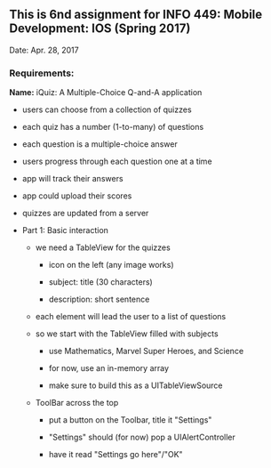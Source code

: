 ## This is 6nd assignment for INFO 449: Mobile Development: IOS (Spring 2017)

Date: Apr. 28, 2017

### Requirements:

__Name:__ iQuiz: A Multiple-Choice Q-and-A application

  - users can choose from a collection of quizzes

  - each quiz has a number (1-to-many) of questions

  - each question is a multiple-choice answer

  - users progress through each question one at a time

  - app will track their answers

  - app could upload their scores

  - quizzes are updated from a server
  
- Part 1: Basic interaction

  - we need a TableView for the quizzes
  
    - icon on the left (any image works)

    - subject: title (30 characters)

    - description: short sentence

  - each element will lead the user to a list of questions

  - so we start with the TableView filled with subjects

    - use Mathematics, Marvel Super Heroes, and Science

    - for now, use an in-memory array

    - make sure to build this as a UITableViewSource
   
  - ToolBar across the top

    - put a button on the Toolbar, title it "Settings"

    - "Settings" should (for now) pop a UIAlertController

    - have it read "Settings go here"/"OK"


